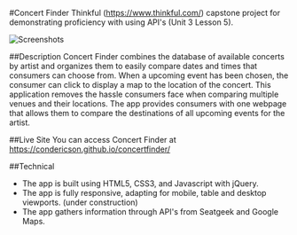 #Concert Finder
Thinkful (https://www.thinkful.com/) capstone project for demonstrating proficiency with using API's (Unit 3 Lesson 5).

![Screenshots](https://github.com/condericson/concertfinder/blob/gh-pages/allpics.png)


##Description
Concert Finder combines the database of available concerts by artist and organizes them to easily compare dates and times that consumers can choose from. When a upcoming event has been chosen, the consumer can click to display a map to the location of the concert. This application removes the hassle consumers face when comparing multiple venues and their locations. The app provides consumers with one webpage that allows them to compare the destinations of all upcoming events for the artist.  

##Live Site
You can access Concert Finder at https://condericson.github.io/concertfinder/

##Technical
* The app is built using HTML5, CSS3, and Javascript with jQuery.
* The app is fully responsive, adapting for mobile, table and desktop viewports. (under construction)
* The app gathers information through API's from Seatgeek and Google Maps.